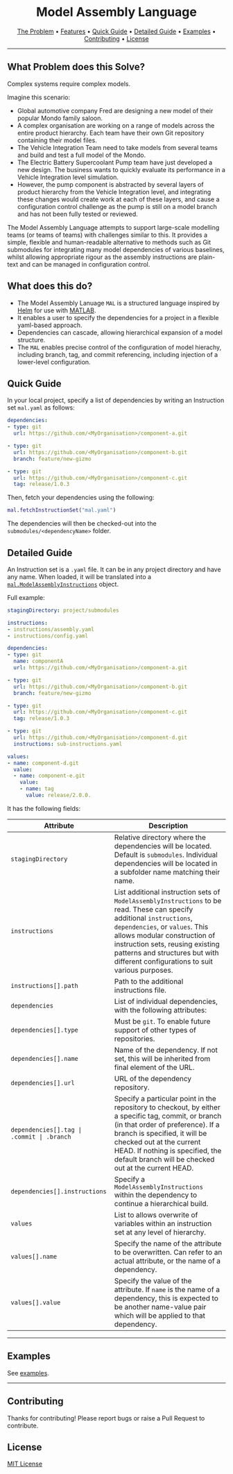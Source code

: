 <div align="center">

# Model Assembly Language

[The Problem](#what-problem-does-this-solve) •
[Features](#what-does-this-do) •
[Quick Guide](#quick-guide) •
[Detailed Guide](#detailed-guide) •
[Examples](#examples) •
[Contributing](#contributing) •
[License](#license)


</div>

---

## What Problem does this Solve?

Complex systems require complex models.

Imagine this scenario:

* Global automotive company Fred are designing a new model of their popular Mondo family saloon.
* A complex organisation are working on a range of models across the entire product hierarchy. Each team have their own Git repository containing their model files.
* The Vehicle Integration Team need to take models from several teams and build and test a full model of the Mondo.
* The Electric Battery Supercoolant Pump team have just developed a new design. The business wants to quickly evaluate its performance in a Vehicle Integration level simulation. 
* However, the pump component is abstracted by several layers of product hierarchy from the Vehicle Integration level, and integrating these changes would create work at each of these layers, and cause a configuration control challenge as the pump is still on a model branch and has not been fully tested or reviewed.

The Model Assembly Language attempts to support large-scale modelling teams (or teams of teams) with challenges similar to this. It provides a simple, flexible and human-readable alternative to methods such as Git submodules for integrating many model dependencies of various baselines, whilst allowing appropriate rigour as the assembly instructions are plain-text and can be managed in configuration control.


## What does this do?

* The Model Assembly Lanuage `MAL` is a structured language inspired by [Helm](https://helm.sh/) for use with [MATLAB](https://uk.mathworks.com/products/matlab.html).
* It enables a user to specify the dependencies for a project in a flexible yaml-based approach.
* Dependencies can cascade, allowing hierarchical expansion of a model structure.
* The `MAL` enables precise control of the configuration of model hierachy, including branch, tag, and commit referencing, including injection of a lower-level configuration.

## Quick Guide

In your local project, specify a list of dependencies by writing an Instruction set `mal.yaml` as follows:

```yaml 
dependencies:
- type: git
  url: https://github.com/<MyOrganisation>/component-a.git

- type: git
  url: https://github.com/<MyOrganisation>/component-b.git
  branch: feature/new-gizmo

- type: git
  url: https://github.com/<MyOrganisation>/component-c.git
  tag: release/1.0.3
```

Then, fetch your dependencies using the following:

```matlab
mal.fetchInstructionSet("mal.yaml")
```

The dependencies will then be checked-out into the `submodules/<dependencyName>` folder.

## Detailed Guide

An Instruction set is a `.yaml` file. It can be in any project directory and have any name. When loaded, it will be translated into a [`mal.ModelAssemblyInstructions`](src/%2Bmal/ModelAssemblyInstructions.m) object.

Full example:

```yaml
stagingDirectory: project/submodules

instructions:
- instructions/assembly.yaml
- instructions/config.yaml

dependencies:
- type: git
  name: componentA
  url: https://github.com/<MyOrganisation>/component-a.git

- type: git
  url: https://github.com/<MyOrganisation>/component-b.git
  branch: feature/new-gizmo

- type: git
  url: https://github.com/<MyOrganisation>/component-c.git
  tag: release/1.0.3

- type: git
  url: https://github.com/<MyOrganisation>/component-d.git
  instructions: sub-instructions.yaml

values:
- name: component-d.git
  value: 
  - name: component-e.git
    value: 
    - name: tag
      value: release/2.0.0.
```

It has the following fields:

| Attribute | Description |
| --- | --- |
| `stagingDirectory` |Relative directory where the dependencies will be located. Default is `submodules`. Individual dependencies will be located in a subfolder name matching their name. |
| `instructions` | List additional instruction sets of `ModelAssemblyInstructions` to be read. These can specify additional `instructions`, `dependencies`, or `values`. </lb> This allows modular construction of instruction sets, reusing existing patterns and structures but with different configurations to suit various purposes. |
| `instructions[].path` | Path to the additional instructions file. |
| `dependencies` | List of individual dependencies, with the following attributes: |
| `dependencies[].type` | Must be `git`. To enable future support of other types of repositories. |
| `dependencies[].name` | Name of the dependency. If not set, this will be inherited from final element of the URL. |
| `dependencies[].url` | URL of the dependency repository. |
| `dependencies[].tag \| .commit \| .branch` | Specify a particular point in the repository to checkout, by either a specific tag, commit, or branch (in that order of preference). If a branch is specified, it will be checked out at the current HEAD. If nothing is specified, the default branch will be checked out at the current HEAD. |
| `dependencies[].instructions` | Specify a `ModelAssemblyInstructions` within the dependency to continue a hierarchical build. |
| `values` | List to allows overwrite of variables within an instruction set at any level of hierarchy. |
| `values[].name` | Specify the name of the attribute to be overwritten. Can refer to an actual attribute, or the name of a dependency. |
| `values[].value` | Specify the value of the attribute. If `name` is the name of a dependency, this is expected to be another name-value pair which will be applied to that dependency. |

---

## Examples

See [examples](examples/readme.md).

---

## Contributing

Thanks for contributing! Please report bugs or raise a Pull Request to contribute.

## License

[MIT License](LICENSE)